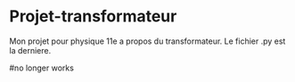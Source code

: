 # Projet-transformateur
Mon projet pour physique 11e a propos du transformateur.
Le fichier .py est la derniere.

#no longer works
